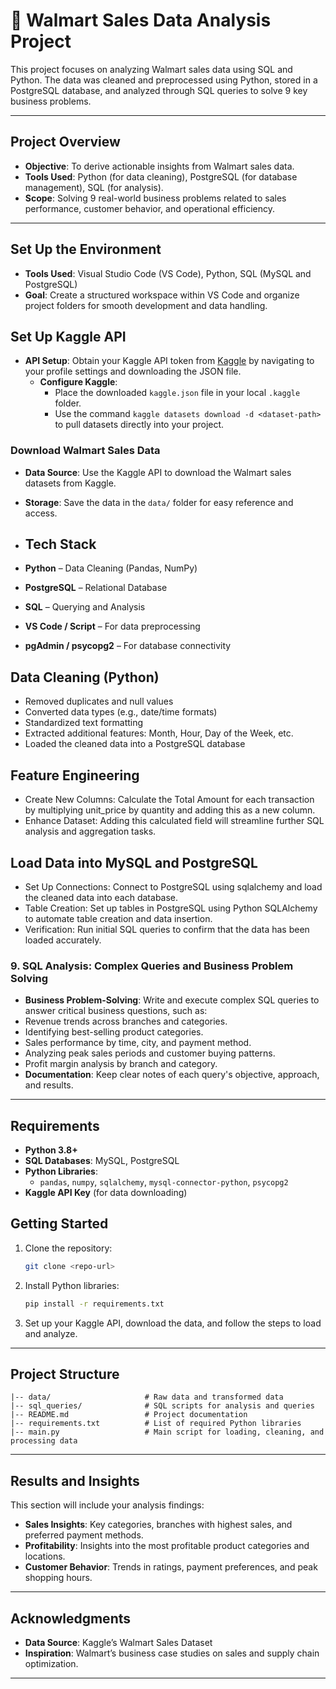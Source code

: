 # 🛒 Walmart Sales Data Analysis Project
This project focuses on analyzing Walmart sales data using SQL and Python. The data was cleaned and preprocessed using Python, stored in a PostgreSQL database, and analyzed through SQL queries to solve 9 key business problems.

--- 

##  Project Overview

- **Objective**: To derive actionable insights from Walmart sales data.
- **Tools Used**: Python (for data cleaning), PostgreSQL (for database management), SQL (for analysis).
- **Scope**: Solving 9 real-world business problems related to sales performance, customer behavior, and operational efficiency.
 
---
 
## Set Up the Environment
- **Tools Used**: Visual Studio Code (VS Code), Python, SQL (MySQL and PostgreSQL)
- **Goal**: Create a structured workspace within VS Code and organize project folders for smooth development and data handling.



## Set Up Kaggle API
 - **API Setup**: Obtain your Kaggle API token from [Kaggle](https://www.kaggle.com/) by navigating to your profile settings and downloading the JSON file.
   - **Configure Kaggle**: 
      - Place the downloaded `kaggle.json` file in your local `.kaggle` folder.
      - Use the command `kaggle datasets download -d <dataset-path>` to pull datasets directly into your project.


### Download Walmart Sales Data
   - **Data Source**: Use the Kaggle API to download the Walmart sales datasets from Kaggle.
   -  **Storage**: Save the data in the `data/` folder for easy reference and access.



- ##  Tech Stack

- **Python** – Data Cleaning (Pandas, NumPy)
- **PostgreSQL** – Relational Database
- **SQL** – Querying and Analysis
- **VS Code / Script** – For data preprocessing
- **pgAdmin / psycopg2** – For database connectivity



##  Data Cleaning (Python)

- Removed duplicates and null values
- Converted data types (e.g., date/time formats)
- Standardized text formatting
- Extracted additional features: Month, Hour, Day of the Week, etc.
- Loaded the cleaned data into a PostgreSQL database



## Feature Engineering
- Create New Columns: Calculate the Total Amount for each transaction by multiplying unit_price by quantity and adding this as a new column.
- Enhance Dataset: Adding this calculated field will streamline further SQL analysis and aggregation tasks.



## Load Data into MySQL and PostgreSQL
- Set Up Connections: Connect to  PostgreSQL using sqlalchemy and load the cleaned data into each database.
- Table Creation: Set up tables in PostgreSQL using Python SQLAlchemy to automate table creation and data insertion.
- Verification: Run initial SQL queries to confirm that the data has been loaded accurately.



### 9. SQL Analysis: Complex Queries and Business Problem Solving
   - **Business Problem-Solving**: Write and execute complex SQL queries to answer critical business questions, such as:
   - Revenue trends across branches and categories.
   - Identifying best-selling product categories.
   - Sales performance by time, city, and payment method.
   - Analyzing peak sales periods and customer buying patterns.
   - Profit margin analysis by branch and category.
   - **Documentation**: Keep clear notes of each query's objective, approach, and results.

---

## Requirements

- **Python 3.8+**
- **SQL Databases**: MySQL, PostgreSQL
- **Python Libraries**:
  - `pandas`, `numpy`, `sqlalchemy`, `mysql-connector-python`, `psycopg2`
- **Kaggle API Key** (for data downloading)

## Getting Started

1. Clone the repository:
   ```bash
   git clone <repo-url>
   ```
2. Install Python libraries:
   ```bash
   pip install -r requirements.txt
   ```
3. Set up your Kaggle API, download the data, and follow the steps to load and analyze.

---

## Project Structure

```plaintext
|-- data/                     # Raw data and transformed data
|-- sql_queries/              # SQL scripts for analysis and queries
|-- README.md                 # Project documentation
|-- requirements.txt          # List of required Python libraries
|-- main.py                   # Main script for loading, cleaning, and processing data
```
---

## Results and Insights

This section will include your analysis findings:
- **Sales Insights**: Key categories, branches with highest sales, and preferred payment methods.
- **Profitability**: Insights into the most profitable product categories and locations.
- **Customer Behavior**: Trends in ratings, payment preferences, and peak shopping hours.

---

## Acknowledgments

- **Data Source**: Kaggle’s Walmart Sales Dataset
- **Inspiration**: Walmart’s business case studies on sales and supply chain optimization.

---
